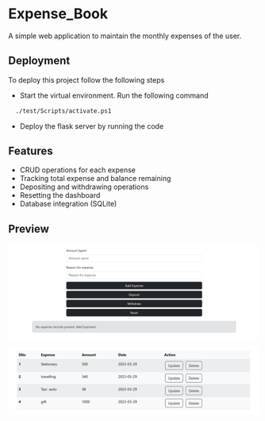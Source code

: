 # Expense_Book
A simple web application to maintain the monthly expenses of the user.

## Deployment

To deploy this project follow the following steps

* Start the virtual environment. Run the following command
```bash
  ./test/Scripts/activate.ps1
```
* Deploy the flask server by running the code


## Features

- CRUD operations for each expense
- Tracking total expense and balance remaining
- Depositing and withdrawing operations
- Resetting the dashboard
- Database integration (SQLite)

## Preview

![preview_image_one](/preview_screen/Screenshot.png)

![preview_image_two](/preview_screen/Screenshot2.png)


